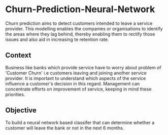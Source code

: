 # Churn-Prediction-Neural-Network

Churn prediction aims to detect customers intended to leave a service provider. This modelling enables the companies or organisations to identify the areas where they lag behind, thereby enabling them to rectify those issues and also aid in increasing te retention rate. 

## Context 
Business like banks which provide service have to worry about problem of 'Customer Churn' i.e customers leaving and joining another service provider. It is important to understand which aspects of the service influence a customer's decision in this regard. Management can concentrate efforts on improvement of service, keeping in mind these priorities.

## Objective 
To build a neural network based classifer that can determine whether a customer will leave the bank or not in the next 6 months.

